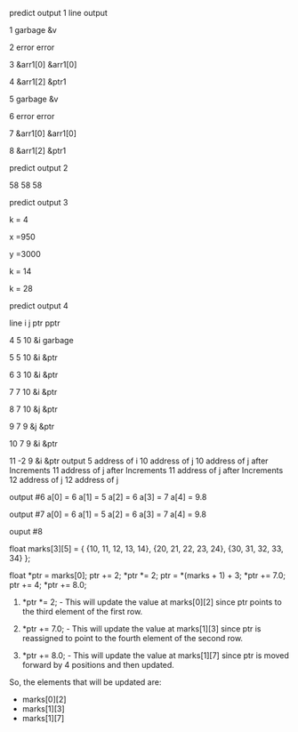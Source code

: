 predict output 1
line                 output

  1     garbage       &v

  2    error          error

  3    &arr1[0]       &arr1[0]

  4    &arr1[2]       &ptr1

  5    garbage        &v

  6    error          error

  7    &arr1[0]       &arr1[0]

  8    &arr1[2]       &ptr1

  predict output 2
  
  58  58  58
  
  predict output 3

  k = 4
  
  x =950
  
  y =3000
  
  k = 14
  
  k = 28
  
  predict output 4
  
line   i   j   ptr   pptr

4      5   10  &i    garbage

5      5   10  &i    &ptr

6      3   10  &i    &ptr

7      7   10  &i    &ptr

8      7   10  &j    &ptr

9      7    9  &j    &ptr

10     7    9  &i    &ptr

11    -2    9  &i    &ptr
 output 5 address of i 10 address of j 10 address of j after Increments 11 address of j after 
 Increments 11 address of j after Increments 12 address of j 12 address of j

output #6 a[0] = 6 a[1] = 5 a[2] = 6 a[3] = 7 a[4] = 9.8

output #7 a[0] = 6 a[1] = 5 a[2] = 6 a[3] = 7 a[4] = 9.8

ouput #8

float marks[3][5] = {
    {10, 11, 12, 13, 14},
    {20, 21, 22, 23, 24},
    {30, 31, 32, 33, 34}
};

float *ptr = marks[0];
ptr += 2;
*ptr *= 2;
ptr = *(marks + 1) + 3;
*ptr += 7.0;
ptr += 4;
*ptr += 8.0;


1. *ptr *= 2; - This will update the value at marks[0][2] since ptr points to the third element of the first row.

2. *ptr += 7.0; - This will update the value at marks[1][3] since ptr is reassigned to point to the fourth element of the second row.

3. *ptr += 8.0; - This will update the value at marks[1][7] since ptr is moved forward by 4 positions and then updated.

So, the elements that will be updated are:
- marks[0][2]
- marks[1][3]
- marks[1][7]
